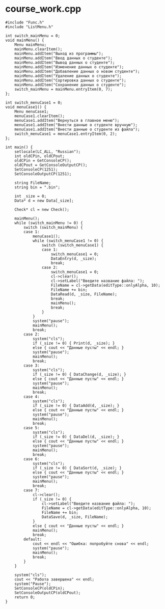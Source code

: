 # course_work.cpp

	#include "Func.h"
	#include "ListMenu.h"
	
	int switch_mainMenu = 0;
	void mainMenu() {
		Menu mainMenu;
		mainMenu.clearItem();
		mainMenu.addItem("Выход из программы");
		mainMenu.addItem("Ввод данных о студенте");
		mainMenu.addItem("Вывод данных о студенте");
		mainMenu.addItem("Изменение данных о студенте");
		mainMenu.addItem("Добавление данных о новом студенте");
		mainMenu.addItem("Удаление данных о студенте");
		mainMenu.addItem("Сортировка данных о студенте");
		mainMenu.addItem("Сохранение данных о студенте");
		switch_mainMenu = mainMenu.entryItem(0, 7);
	};
	
	int switch_menuCase1 = 0;
	void menuCase1() {
		Menu menuCase1;
		menuCase1.clearItem();
		menuCase1.addItem("Вернуться в главное меню");
		menuCase1.addItem("Внести данные о студенте вручную");
		menuCase1.addItem("Внести данные о студенте из файла");
		switch_menuCase1 = menuCase1.entryItem(0, 2);
	};
	
	int main() {
		setlocale(LC_ALL, "Russian");
		int oldCPin, oldCPout;
		oldCPin = GetConsoleCP();
		oldCPout = GetConsoleOutputCP();
		SetConsoleCP(1251);
		SetConsoleOutputCP(1251);
	
		string FileName;
		string bin = ".bin";
	
		int _size = 0;
		Data* d = new Data[_size];
	
		Check* cl = new Check();
		
		mainMenu();
		while (switch_mainMenu != 0) {
			switch (switch_mainMenu) {
			case 1:
				menuCase1();
				while (switch_menuCase1 != 0) {
					switch (switch_menuCase1) {
					case 1:
						switch_menuCase1 = 0;
						DataEntry(d, _size);
						break;
					case 2:
						switch_menuCase1 = 0;
						cl->clear();
						cl->setLabel("Введите название файла: ");
						FileName = cl->getData(editType::onlyAlpha, 10);
						FileName += bin;
						DataRead(d, _size, FileName);
						break;
						mainMenu();
						break;
					}
				}
				system("pause");
				mainMenu();
				break;
			case 2:
				system("cls");
				if (_size != 0) { Print(d, _size); }
				else { cout << "Данные пусты" << endl; }
				system("pause");
				mainMenu();
				break;
			case 3:
				system("cls");
				if (_size != 0) { DataChange(d, _size); }
				else { cout << "Данные пусты" << endl; }
				system("pause");
				mainMenu();
				break;
			case 4:
				system("cls");
				if (_size != 0) { DataAdd(d, _size); }
				else { cout << "Данные пусты" << endl; }
				system("pause");
				mainMenu();
				break;
			case 5:
				system("cls");
				if (_size != 0) { DataDel(d, _size); }
				else { cout << "Данные пусты" << endl; }
				system("pause");
				mainMenu();
				break;
			case 6:
				system("cls");
				if (_size != 0) { DataSort(d, _size); }
				else { cout << "Данные пусты" << endl; }
				system("pause");
				mainMenu();
				break;
			case 7:
				cl->clear();
				if (_size != 0) {
					cl->setLabel("Введите название файла: ");
					FileName = cl->getData(editType::onlyAlpha, 10);
					FileName += bin;
					DataSave(d, _size, FileName);
				}
				else { cout << "Данные пусты" << endl; }
				mainMenu();
				break;
			default:
				cout << endl << "Ошибка: попробуйте снова" << endl;
				system("pause");
				mainMenu();
				break;
			}
		}
		
		system("cls");
		cout << "Работа завершена" << endl;
		system("Pause");
		SetConsoleCP(oldCPin);
		SetConsoleOutputCP(oldCPout);
		return 0;
	}
